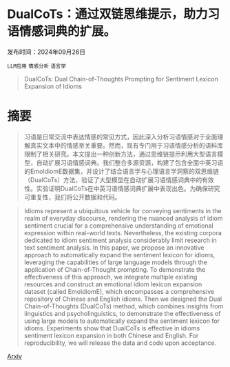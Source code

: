# DualCoTs：通过双链思维提示，助力习语情感词典的扩展。

发布时间：2024年09月26日

`LLM应用` `情感分析` `语言学`

> DualCoTs: Dual Chain-of-Thoughts Prompting for Sentiment Lexicon Expansion of Idioms

# 摘要

> 习语是日常交流中表达情感的常见方式，因此深入分析习语情感对于全面理解真实文本中的情感至关重要。然而，现有专门用于习语情感分析的语料库限制了相关研究。本文提出一种创新方法，通过思维链提示利用大型语言模型，自动扩展习语情感词典。我们整合多源资源，构建了包含全面中英习语的EmoIdiomE数据集，并设计了结合语言学与心理语言学洞察的双思维链（DualCoTs）方法，验证了大型模型在自动扩展习语情感词典中的有效性。实验证明DualCoTs在中英习语情感词典扩展中表现出色。为确保研究可重复性，我们将公开数据和代码。

> Idioms represent a ubiquitous vehicle for conveying sentiments in the realm of everyday discourse, rendering the nuanced analysis of idiom sentiment crucial for a comprehensive understanding of emotional expression within real-world texts. Nevertheless, the existing corpora dedicated to idiom sentiment analysis considerably limit research in text sentiment analysis. In this paper, we propose an innovative approach to automatically expand the sentiment lexicon for idioms, leveraging the capabilities of large language models through the application of Chain-of-Thought prompting. To demonstrate the effectiveness of this approach, we integrate multiple existing resources and construct an emotional idiom lexicon expansion dataset (called EmoIdiomE), which encompasses a comprehensive repository of Chinese and English idioms. Then we designed the Dual Chain-of-Thoughts (DualCoTs) method, which combines insights from linguistics and psycholinguistics, to demonstrate the effectiveness of using large models to automatically expand the sentiment lexicon for idioms. Experiments show that DualCoTs is effective in idioms sentiment lexicon expansion in both Chinese and English. For reproducibility, we will release the data and code upon acceptance.

[Arxiv](https://arxiv.org/abs/2409.17588)